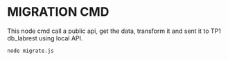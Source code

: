 # MIGRATION CMD

This node cmd call a public api, get the data, transform it and sent it to TP1 db_labrest using local API.

```bash
node migrate.js
```
